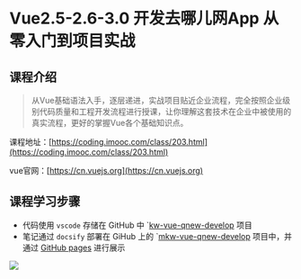 # Vue2.5-2.6-3.0 开发去哪儿网App 从零入门到项目实战

## 课程介绍

> 从Vue基础语法入手，逐层递进，实战项目贴近企业流程，完全按照企业级别代码质量和工程开发流程进行授课，让你理解这套技术在企业中被使用的真实流程，更好的掌握Vue各个基础知识点。

课程地址：[https://coding.imooc.com/class/203.html](https://coding.imooc.com/class/203.html)

vue官网：[https://cn.vuejs.org](https://cn.vuejs.org)

## 课程学习步骤

* 代码使用 `vscode` 存储在 GitHub 中 `[kw-vue-qnew-develop](https://github.com/xiaodongxier/mkw-vue-qnew-develop) 项目
* 笔记通过 `docsify` 部署在 GiHub 上的 `[mkw-vue-qnew-develop](https://github.com/xiaodongxier/mkw-vue-qnew-develop) 项目中，并通过 [GitHub pages](https://github.xiaodongxier.com/mkw-vue-qnew-develop) 进行展示



![](https://upfile.wangyongjie.cn/preview/20220426150904TfaznIJvw.png)